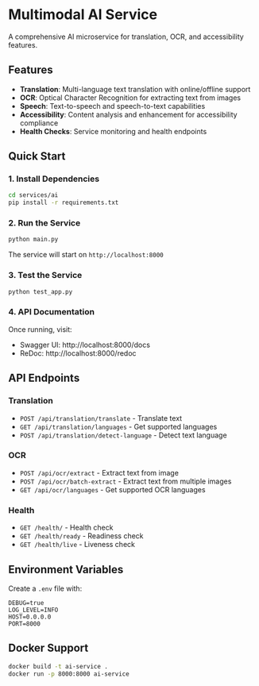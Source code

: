 # Multimodal AI Service

A comprehensive AI microservice for translation, OCR, and accessibility features.

## Features

- **Translation**: Multi-language text translation with online/offline support
- **OCR**: Optical Character Recognition for extracting text from images
- **Speech**: Text-to-speech and speech-to-text capabilities
- **Accessibility**: Content analysis and enhancement for accessibility compliance
- **Health Checks**: Service monitoring and health endpoints

## Quick Start

### 1. Install Dependencies

```bash
cd services/ai
pip install -r requirements.txt
```

### 2. Run the Service

```bash
python main.py
```

The service will start on `http://localhost:8000`

### 3. Test the Service

```bash
python test_app.py
```

### 4. API Documentation

Once running, visit:
- Swagger UI: http://localhost:8000/docs
- ReDoc: http://localhost:8000/redoc

## API Endpoints

### Translation
- `POST /api/translation/translate` - Translate text
- `GET /api/translation/languages` - Get supported languages
- `POST /api/translation/detect-language` - Detect text language

### OCR
- `POST /api/ocr/extract` - Extract text from image
- `POST /api/ocr/batch-extract` - Extract text from multiple images
- `GET /api/ocr/languages` - Get supported OCR languages

### Health
- `GET /health/` - Health check
- `GET /health/ready` - Readiness check
- `GET /health/live` - Liveness check

## Environment Variables

Create a `.env` file with:
```
DEBUG=true
LOG_LEVEL=INFO
HOST=0.0.0.0
PORT=8000
```

## Docker Support

```bash
docker build -t ai-service .
docker run -p 8000:8000 ai-service
